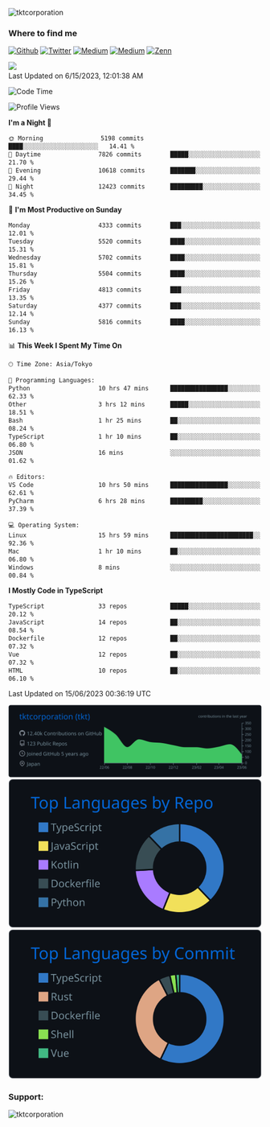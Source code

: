 <p align="left"> <img src="https://komarev.com/ghpvc/?username=tktcorporation&label=Profile%20views&color=0e75b6&style=flat" alt="tktcorporation" /> </p>

<h3>Where to find me</h3>
<p>
<a href="https://github.com/tktcorporation" target="_blank"><img alt="Github" src="https://img.shields.io/badge/GitHub-%2312100E.svg?&style=for-the-badge&logo=Github&logoColor=white" /></a>
<a href="https://twitter.com/tktcorporation" target="_blank"><img alt="Twitter" src="https://img.shields.io/badge/twitter-%231DA1F2.svg?&style=for-the-badge&logo=twitter&logoColor=white" /></a>
<a href="https://www.linkedin.com/in/tktcorporation" target="_blank"><img alt="Medium" src="https://img.shields.io/badge/linkdin-0a66c2.svg?&style=for-the-badge&logo=linkedin&logoColor=white" /></a>
<a href="https://qiita.com/tktcorporation" target="_blank"><img alt="Medium" src="https://img.shields.io/badge/qiita-55C500.svg?&style=for-the-badge&logo=qiita&logoColor=white" /></a>
<a href="https://zenn.dev/tktcorporation" target="_blank"><img alt="Zenn" src="https://img.shields.io/badge/Zenn-3EA8FF.svg?&style=for-the-badge&logo=Zenn&logoColor=white" /></a>
</p>

<!--START_SECTION:lapras-card-->
<a href="https://lapras.com/public/tktcorporation" target="_blank" rel="noopener noreferrer"><img src="https://lapras-card-generator.vercel.app/api/svg?e=3.86&b=3.48&i=3.58&b1=%23232323&b2=%236d6d6d&i1=%23212121&i2=%23818181&l=en" width="300" ></a>  
Last Updated on 6/15/2023, 12:01:38 AM
<!--END_SECTION:lapras-card-->
  
<!--START_SECTION:waka-->
![Code Time](http://img.shields.io/badge/Code%20Time-1%2C027%20hrs%2014%20mins-blue)

![Profile Views](http://img.shields.io/badge/Profile%20Views-2-blue)

**I'm a Night 🦉** 

```text
🌞 Morning                5198 commits        ████░░░░░░░░░░░░░░░░░░░░░   14.41 % 
🌆 Daytime                7826 commits        █████░░░░░░░░░░░░░░░░░░░░   21.70 % 
🌃 Evening                10618 commits       ███████░░░░░░░░░░░░░░░░░░   29.44 % 
🌙 Night                  12423 commits       █████████░░░░░░░░░░░░░░░░   34.45 % 
```
📅 **I'm Most Productive on Sunday** 

```text
Monday                   4333 commits        ███░░░░░░░░░░░░░░░░░░░░░░   12.01 % 
Tuesday                  5520 commits        ████░░░░░░░░░░░░░░░░░░░░░   15.31 % 
Wednesday                5702 commits        ████░░░░░░░░░░░░░░░░░░░░░   15.81 % 
Thursday                 5504 commits        ████░░░░░░░░░░░░░░░░░░░░░   15.26 % 
Friday                   4813 commits        ███░░░░░░░░░░░░░░░░░░░░░░   13.35 % 
Saturday                 4377 commits        ███░░░░░░░░░░░░░░░░░░░░░░   12.14 % 
Sunday                   5816 commits        ████░░░░░░░░░░░░░░░░░░░░░   16.13 % 
```


📊 **This Week I Spent My Time On** 

```text
🕑︎ Time Zone: Asia/Tokyo

💬 Programming Languages: 
Python                   10 hrs 47 mins      ████████████████░░░░░░░░░   62.33 % 
Other                    3 hrs 12 mins       █████░░░░░░░░░░░░░░░░░░░░   18.51 % 
Bash                     1 hr 25 mins        ██░░░░░░░░░░░░░░░░░░░░░░░   08.24 % 
TypeScript               1 hr 10 mins        ██░░░░░░░░░░░░░░░░░░░░░░░   06.80 % 
JSON                     16 mins             ░░░░░░░░░░░░░░░░░░░░░░░░░   01.62 % 

🔥 Editors: 
VS Code                  10 hrs 50 mins      ████████████████░░░░░░░░░   62.61 % 
PyCharm                  6 hrs 28 mins       █████████░░░░░░░░░░░░░░░░   37.39 % 

💻 Operating System: 
Linux                    15 hrs 59 mins      ███████████████████████░░   92.36 % 
Mac                      1 hr 10 mins        ██░░░░░░░░░░░░░░░░░░░░░░░   06.80 % 
Windows                  8 mins              ░░░░░░░░░░░░░░░░░░░░░░░░░   00.84 % 
```

**I Mostly Code in TypeScript** 

```text
TypeScript               33 repos            █████░░░░░░░░░░░░░░░░░░░░   20.12 % 
JavaScript               14 repos            ██░░░░░░░░░░░░░░░░░░░░░░░   08.54 % 
Dockerfile               12 repos            ██░░░░░░░░░░░░░░░░░░░░░░░   07.32 % 
Vue                      12 repos            ██░░░░░░░░░░░░░░░░░░░░░░░   07.32 % 
HTML                     10 repos            ██░░░░░░░░░░░░░░░░░░░░░░░   06.10 % 
```




 Last Updated on 15/06/2023 00:36:19 UTC
<!--END_SECTION:waka-->

[![](https://raw.githubusercontent.com/tktcorporation/tktcorporation/master/profile-summary-card-output/github_dark/0-profile-details.svg)](https://github.com/vn7n24fzkq/github-profile-summary-cards)
[![](https://raw.githubusercontent.com/tktcorporation/tktcorporation/master/profile-summary-card-output/github_dark/1-repos-per-language.svg)](https://github.com/vn7n24fzkq/github-profile-summary-cards) [![](https://raw.githubusercontent.com/tktcorporation/tktcorporation/master/profile-summary-card-output/github_dark/2-most-commit-language.svg)](https://github.com/vn7n24fzkq/github-profile-summary-cards)

<h3 align="left">Support:</h3>
<p><a href="https://www.buymeacoffee.com/tktcorporation"> <img align="left" src="https://cdn.buymeacoffee.com/buttons/v2/default-yellow.png" height="50" width="210" alt="tktcorporation" /></a></p><br><br>
